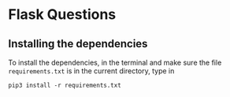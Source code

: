 # Flask Questions

## Installing the dependencies

To install the dependencies, in the terminal and make sure the file `requirements.txt` is in the current directory, type in

```pip3 install -r requirements.txt```

